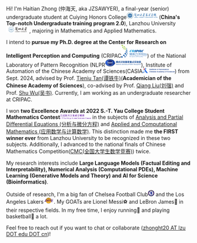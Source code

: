 Hi! I'm Haitian Zhong (仲海天, aka JZSAWYER), a final-year (senior) undergraduate student at Cuiying Honors College[<img src='./images/chc_logo.png' style="width: 6em;">](https://cycollege.lzu.edu.cn/index.htm) (**China's Top-notch Undergraduate training program 2.0**), Lanzhou University[<img src='./images/lzu_logo.png' style="width: 4.5em;">](https://www.lzu.edu.cn/), majoring in Mathematics and Applied Mathematics.

I intend to **pursue my Ph.D. degree at the Center for Research on Intelligent Perception and Computing** (CRIPAC[<img src='./images/cripac.png' style="width: 5em;">](http://cripac.ia.ac.cn/CN/model/index.htm)) of the National Laboratory of Pattern Recognition (NLPR[<img src='./images/nlpr.png' style="width: 7em;">](http://www.nlpr.ia.ac.cn/)), Institute of Automation of the Chinese Academy of Sciences(CASIA[<img src='./images/iacas_logo.jpg' style="width: 6.25em;">](http://english.ia.cas.cn/)) from Sept. 2024, advised by Prof. [Tieniu Tan(谭铁牛)](https://scholar.google.com/citations?user=W-FGd_UAAAAJ&hl=en)(**Academician of the Chinese Academy of Sciences**), co-advised by Prof. [Qiang Liu(刘强)](https://john-qiangliu.tech/) and Prof. [Shu Wu(吴书)](http://www.shuwu.name/). Currently, I am working as an undergraduate researcher at CRIPAC.

I won **two Excellence Awards at 2022 S.-T. Yau College Student Mathematics Contest**[<img src='./images/ycmc.png' style="width: 6em;">](http://www.yau-contest.com/show-86-52.html) in the subjects of [Analysis and Partial Differential Equations (分析与微分方程)](http://yau-contest.com/uploads/file/20220811/20220811173216_22765.pdf) and [Applied and Computational Mathematics (应用数学与计算数学)](http://yau-contest.com/uploads/file/20220801/20220801162446_69325.pdf). This distinction made me **the FIRST winner ever** from Lanzhou University to be recognized in these two subjects. Additionally, I advanced to the national finals of Chinese Mathematics Competition([CMC(全国大学生数学竞赛)](http://www.cmathc.cn/)) twice.

My research interests include **Large Language Models (Factual Editing and Interpretability), Numerical Analysis (Computational PDEs), Machine Learning (Generative Models and Theory) and AI for Science (Bioinformatics)**.

Outside of research, I'm a big fan of Chelsea Football Club[<img src='./images/chelsea.png' style="width: 1.22em;">](https://www.chelseafc.com/en) and the Los Angeles Lakers[<img src='./images/lal.png' style="width: 2em;">](https://www.nba.com/lakers/). My GOATs are Lionel Messi⚽ and LeBron James🏀 in their respective fields. In my free time, I enjoy running👟 and playing basketball🏀 a lot.

Feel free to reach out if you want to chat or collaborate ([zhonght20 AT lzu DOT edu DOT cn](mailto:zhonght@lzu.edu.cn))!